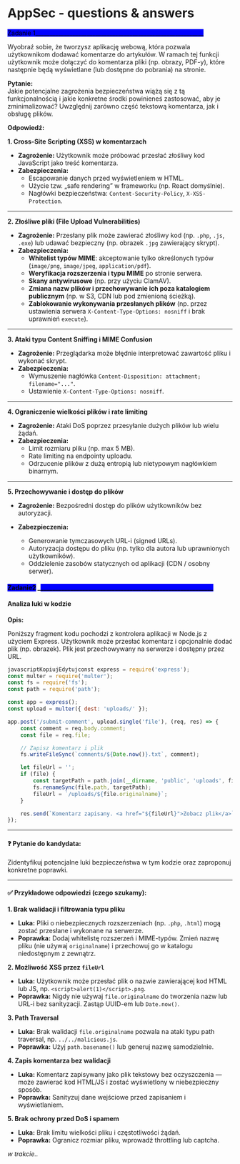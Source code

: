 # AppSec - questions & answers

<mark style="background-color:blue;">Zadanie 1\_\_\_\_\_\_\_\_\_\_\_\_\_\_\_\_\_\_\_\_\_\_\_\_\_\_\_\_\_\_\_\_\_\_\_\_\_\_\_\_\_\_\_\_\_\_\_\_\_\_\_\_\_\_\_\_\_\_\_</mark>

Wyobraź sobie, że tworzysz aplikację webową, która pozwala użytkownikom dodawać komentarze do artykułów. W ramach tej funkcji użytkownik może dołączyć do komentarza pliki (np. obrazy, PDF-y), które następnie będą wyświetlane (lub dostępne do pobrania) na stronie.

**Pytanie:**\
Jakie potencjalne zagrożenia bezpieczeństwa wiążą się z tą funkcjonalnością i jakie konkretne środki powinieneś zastosować, aby je zminimalizować? Uwzględnij zarówno część tekstową komentarza, jak i obsługę plików.

**Odpowiedź:**

**1. Cross-Site Scripting (XSS) w komentarzach**

* **Zagrożenie:** Użytkownik może próbować przesłać złośliwy kod JavaScript jako treść komentarza.
* **Zabezpieczenia:**
  * Escapowanie danych przed wyświetleniem w HTML.
  * Użycie tzw. „safe rendering” w frameworku (np. React domyślnie).
  * Nagłówki bezpieczeństwa: `Content-Security-Policy`, `X-XSS-Protection`.

***

**2. Złośliwe pliki (File Upload Vulnerabilities)**

* **Zagrożenie:** Przesłany plik może zawierać złośliwy kod (np. `.php`, `.js`, `.exe`) lub udawać bezpieczny (np. obrazek `.jpg` zawierający skrypt).
* **Zabezpieczenia:**
  * **Whitelist typów MIME**: akceptowanie tylko określonych typów (`image/png`, `image/jpeg`, `application/pdf`).
  * **Weryfikacja rozszerzenia i typu MIME** po stronie serwera.
  * **Skany antywirusowe** (np. przy użyciu ClamAV).
  * **Zmiana nazw plików i przechowywanie ich poza katalogiem publicznym** (np. w S3, CDN lub pod zmienioną ścieżką).
  * **Zablokowanie wykonywania przesłanych plików** (np. przez ustawienia serwera `X-Content-Type-Options: nosniff` i brak uprawnień `execute`).

***

**3. Ataki typu Content Sniffing i MIME Confusion**

* **Zagrożenie:** Przeglądarka może błędnie interpretować zawartość pliku i wykonać skrypt.
* **Zabezpieczenia:**
  * Wymuszenie nagłówka `Content-Disposition: attachment; filename="..."`.
  * Ustawienie `X-Content-Type-Options: nosniff`.

***

**4. Ograniczenie wielkości plików i rate limiting**

* **Zagrożenie:** Ataki DoS poprzez przesyłanie dużych plików lub wielu żądań.
* **Zabezpieczenia:**
  * Limit rozmiaru pliku (np. max 5 MB).
  * Rate limiting na endpointy uploadu.
  * Odrzucenie plików z dużą entropią lub nietypowym nagłówkiem binarnym.

***

**5. Przechowywanie i dostęp do plików**

* **Zagrożenie:** Bezpośredni dostęp do plików użytkowników bez autoryzacji.
*   **Zabezpieczenia:**

    * Generowanie tymczasowych URL-i (signed URLs).
    * Autoryzacja dostępu do pliku (np. tylko dla autora lub uprawnionych użytkowników).
    * Oddzielenie zasobów statycznych od aplikacji (CDN / osobny serwer).





#### <mark style="background-color:blue;">Zadanie2</mark> \_<mark style="background-color:blue;">\_\_\_\_\_\_\_\_\_\_\_\_\_\_\_\_\_\_\_\_\_\_\_\_\_\_\_\_\_\_\_\_\_\_\_\_\_\_\_\_\_\_\_\_\_\_\_\_\_\_\_\_\_\_\_\_\_\_</mark>

#### Analiza luki w kodzie

**Opis:**

Poniższy fragment kodu pochodzi z kontrolera aplikacji w Node.js z użyciem Express. Użytkownik może przesłać komentarz i opcjonalnie dodać plik (np. obrazek). Plik jest przechowywany na serwerze i dostępny przez URL.

```javascript
javascriptKopiujEdytujconst express = require('express');
const multer = require('multer');
const fs = require('fs');
const path = require('path');

const app = express();
const upload = multer({ dest: 'uploads/' });

app.post('/submit-comment', upload.single('file'), (req, res) => {
    const comment = req.body.comment;
    const file = req.file;

    // Zapisz komentarz i plik
    fs.writeFileSync(`comments/${Date.now()}.txt`, comment);

    let fileUrl = '';
    if (file) {
        const targetPath = path.join(__dirname, 'public', 'uploads', file.originalname);
        fs.renameSync(file.path, targetPath);
        fileUrl = `/uploads/${file.originalname}`;
    }

    res.send(`Komentarz zapisany. <a href="${fileUrl}">Zobacz plik</a>`);
});
```

***

#### ❓ Pytanie do kandydata:

Zidentyfikuj potencjalne luki bezpieczeństwa w tym kodzie oraz zaproponuj konkretne poprawki.

***

#### ✅ Przykładowe odpowiedzi (czego szukamy):

**1. Brak walidacji i filtrowania typu pliku**

* **Luka:** Pliki o niebezpiecznych rozszerzeniach (np. `.php`, `.html`) mogą zostać przesłane i wykonane na serwerze.
* **Poprawka:** Dodaj whitelistę rozszerzeń i MIME-typów. Zmień nazwę pliku (nie używaj `originalname`) i przechowuj go w katalogu niedostępnym z zewnątrz.

**2. Możliwość XSS przez `fileUrl`**

* **Luka:** Użytkownik może przesłać plik o nazwie zawierającej kod HTML lub JS, np. `<script>alert(1)</script>.png`.
* **Poprawka:** Nigdy nie używaj `file.originalname` do tworzenia nazw lub URL-i bez sanityzacji. Zastąp UUID-em lub `Date.now()`.

**3. Path Traversal**

* **Luka:** Brak walidacji `file.originalname` pozwala na ataki typu path traversal, np. `../../malicious.js`.
* **Poprawka:** Użyj `path.basename()` lub generuj nazwę samodzielnie.

**4. Zapis komentarza bez walidacji**

* **Luka:** Komentarz zapisywany jako plik tekstowy bez oczyszczenia — może zawierać kod HTML/JS i zostać wyświetlony w niebezpieczny sposób.
* **Poprawka:** Sanityzuj dane wejściowe przed zapisaniem i wyświetlaniem.

**5. Brak ochrony przed DoS i spamem**

* **Luka:** Brak limitu wielkości pliku i częstotliwości żądań.
* **Poprawka:** Ogranicz rozmiar pliku, wprowadź throttling lub captcha.





_w trakcie.._

